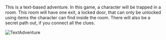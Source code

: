 This is a text-based adventure.
In this game, a character will be trapped in a room. This room will have one exit, a locked door, that can only be unlocked using items the character can find inside the room. There will also be a secret path out, if you connect all the clues.

![TextAdventure](https://github.com/Cosmaniac/PythonGroupGame/edit/master/TextAdventure.png)
